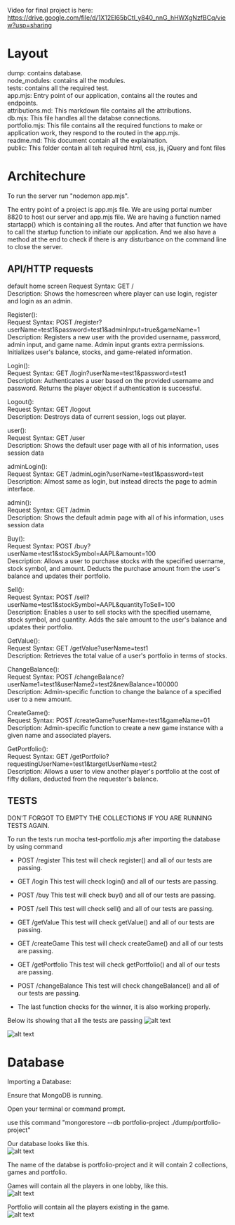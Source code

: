 Video for final project is here: https://drive.google.com/file/d/1X12El65bCtI_y840_nnG_hHWXgNzfBCq/view?usp=sharing
# Layout

dump: contains database.<br />
node_modules: contains all the modules.<br />
tests: contains all the required test.<br />
app.mjs: Entry point of our application, contains all the routes and endpoints.<br />
attributions.md: This markdown file contains all the attributions.<br />
db.mjs: This file handles all the databse connections.<br />
portfolio.mjs: This file contains all the required functions to make or application work, they respond to the routed in the app.mjs.<br />
readme.md: This document contain all the explaination.<br />
public: This folder contain all teh required html, css, js, jQuery and font files<br />

# Architechure

To run the server run "nodemon app.mjs". <br />

The entry point of a project is app.mjs file. We are using portal number 8820 to host our server and app.mjs file. We are having a function named startapp() which is containing all the routes. And after that function we have to call the startup function to initiate our application. And we also have a method at the end to check if there is any disturbance on the command line to close the server.

## API/HTTP requests
default home screen
Request Syntax: GET /<br />
Description: Shows the homescreen where player can use login, register and login as an admin.<br />

Register():<br />
Request Syntax: POST /register?userName=test1&password=test1&adminInput=true&gameName=1<br />
Description: Registers a new user with the provided username, password, admin input, and game name. Admin input grants extra permissions. Initializes user's balance, stocks, and game-related information.<br />

Login():<br />
Request Syntax: GET /login?userName=test1&password=test1<br />
Description: Authenticates a user based on the provided username and password. Returns the player object if authentication is successful.<br />

Logout():<br />
Request Syntax: GET /logout<br />
Description: Destroys data of current session, logs out player.<br />

user(): <br/>
Request Syntax: GET /user<br />
Description: Shows the default user page with all of his information, uses session data<br />

adminLogin(): <br/>
Request Syntax: GET /adminLogin?userName=test1&password=test<br />
Description: Almost same as login, but instead directs the page to admin interface.<br />

admin(): <br/>
Request Syntax: GET /admin<br />
Description: Shows the default admin page with all of his information, uses session data<br />

Buy():<br />
Request Syntax: POST /buy?userName=test1&stockSymbol=AAPL&amount=100<br />
Description: Allows a user to purchase stocks with the specified username, stock symbol, and amount. Deducts the purchase amount from the user's balance and updates their portfolio.<br />

Sell():<br />
Request Syntax: POST /sell?userName=test1&stockSymbol=AAPL&quantityToSell=100<br />
Description: Enables a user to sell stocks with the specified username, stock symbol, and quantity. Adds the sale amount to the user's balance and updates their portfolio.

GetValue():<br />
Request Syntax: GET /getValue?userName=test1<br />
Description: Retrieves the total value of a user's portfolio in terms of stocks.<br />

ChangeBalance():<br />
Request Syntax: POST /changeBalance?userName1=test1&userName2=test2&newBalance=100000<br />
Description: Admin-specific function to change the balance of a specified user to a new amount.<br />

CreateGame():<br />
Request Syntax: POST /createGame?userName=test1&gameName=01<br />
Description: Admin-specific function to create a new game instance with a given name and associated players.<br />

GetPortfolio():<br />
Request Syntax: GET /getPortfolio?requestingUserName=test1&targetUserName=test2<br />
Description: Allows a user to view another player's portfolio at the cost of fifty dollars, deducted from the requester's balance.<br />



## TESTS

DON'T FORGOT TO EMPTY THE COLLECTIONS IF YOU ARE RUNNING TESTS AGAIN.

To run the tests run mocha test-portfolio.mjs after importing the database by using command

* POST /register
 This test will check register() and all of our tests are passing.

* GET /login
This test will check login() and all of our tests are passing.

* POST /buy
This test will check buy() and all of our tests are passing.

* POST /sell
This test will check sell() and all of our tests are passing.

* GET /getValue
This test will check getValue() and all of our tests are passing.

* GET /createGame
This test will check createGame() and all of our tests are passing.

* GET /getPortfolio
This test will check getPortfolio() and all of our tests are passing.

* POST /changeBalance
This test will check changeBalance() and all of our tests are passing.

* The last function checks for the winner, it is also working properly.

Below its showing that all the tests are passing
![alt text](image-1.png)

![alt text](image-2.png)


# Database

Importing a Database:

Ensure that MongoDB is running.

Open your terminal or command prompt.

use this command "mongorestore --db portfolio-project ./dump/portfolio-project"



Our database looks like this.<br />
![alt text](image.png)

 The name of the databse is portfolio-project and it will contain 2 collections, games and portfolio.<br />

Games will contain all the players in one lobby, like this.<br />
![alt text](image-3.png) 

Portfolio will contain all the players existing in the game.<br />
![alt text](image-4.png)

